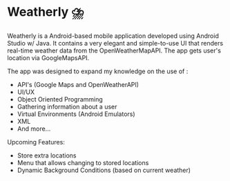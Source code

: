 # Weatherly :cloud_with_lightning_and_rain:	
Weatherly is a Android-based mobile application developed using Android Studio w/ Java. It contains a very elegant and simple-to-use UI that renders real-time weather data from the OpenWeatherMapAPI. The app gets user's location via GoogleMapsAPI.

The app was designed to expand my knowledge on the use of :
  - API's (Google Maps and OpenWeatherAPI)
  - UI/UX
  - Object Oriented Programming
  - Gathering information about a user
  - Virtual Environments (Android Emulators)
  - XML
  - And more...


Upcoming Features:
  - Store extra locations
  - Menu that allows changing to stored locations
  - Dynamic Background Conditions (based on current weather)
